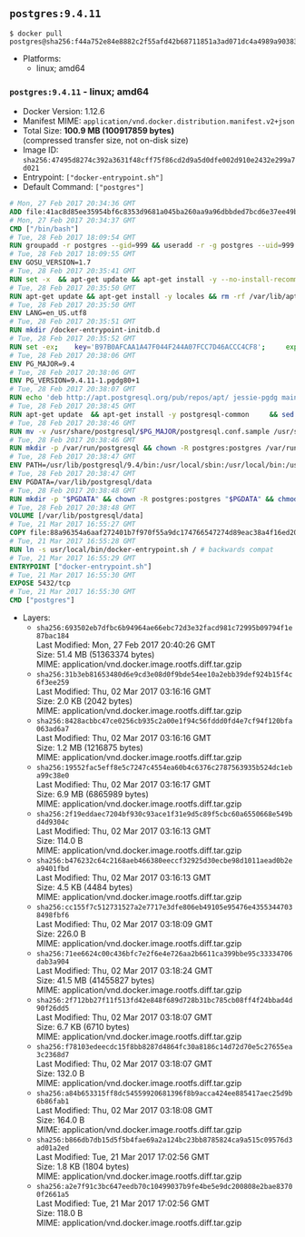 ## `postgres:9.4.11`

```console
$ docker pull postgres@sha256:f44a752e84e8882c2f55afd42b68711851a3ad071dc4a4989a90383bdcfbdcfb
```

-	Platforms:
	-	linux; amd64

### `postgres:9.4.11` - linux; amd64

-	Docker Version: 1.12.6
-	Manifest MIME: `application/vnd.docker.distribution.manifest.v2+json`
-	Total Size: **100.9 MB (100917859 bytes)**  
	(compressed transfer size, not on-disk size)
-	Image ID: `sha256:47495d8274c392a3631f48cff75f86cd2d9a5d0dfe002d910e2432e299a7d021`
-	Entrypoint: `["docker-entrypoint.sh"]`
-	Default Command: `["postgres"]`

```dockerfile
# Mon, 27 Feb 2017 20:34:36 GMT
ADD file:41ac8d85ee35954bf6c8353d9681a045ba260aa9a96dbbded7bcd6e37ee49bea in / 
# Mon, 27 Feb 2017 20:34:37 GMT
CMD ["/bin/bash"]
# Tue, 28 Feb 2017 18:09:54 GMT
RUN groupadd -r postgres --gid=999 && useradd -r -g postgres --uid=999 postgres
# Tue, 28 Feb 2017 18:09:55 GMT
ENV GOSU_VERSION=1.7
# Tue, 28 Feb 2017 20:35:41 GMT
RUN set -x 	&& apt-get update && apt-get install -y --no-install-recommends ca-certificates wget && rm -rf /var/lib/apt/lists/* 	&& wget -O /usr/local/bin/gosu "https://github.com/tianon/gosu/releases/download/$GOSU_VERSION/gosu-$(dpkg --print-architecture)" 	&& wget -O /usr/local/bin/gosu.asc "https://github.com/tianon/gosu/releases/download/$GOSU_VERSION/gosu-$(dpkg --print-architecture).asc" 	&& export GNUPGHOME="$(mktemp -d)" 	&& gpg --keyserver ha.pool.sks-keyservers.net --recv-keys B42F6819007F00F88E364FD4036A9C25BF357DD4 	&& gpg --batch --verify /usr/local/bin/gosu.asc /usr/local/bin/gosu 	&& rm -r "$GNUPGHOME" /usr/local/bin/gosu.asc 	&& chmod +x /usr/local/bin/gosu 	&& gosu nobody true 	&& apt-get purge -y --auto-remove ca-certificates wget
# Tue, 28 Feb 2017 20:35:50 GMT
RUN apt-get update && apt-get install -y locales && rm -rf /var/lib/apt/lists/* 	&& localedef -i en_US -c -f UTF-8 -A /usr/share/locale/locale.alias en_US.UTF-8
# Tue, 28 Feb 2017 20:35:50 GMT
ENV LANG=en_US.utf8
# Tue, 28 Feb 2017 20:35:51 GMT
RUN mkdir /docker-entrypoint-initdb.d
# Tue, 28 Feb 2017 20:35:52 GMT
RUN set -ex; 	key='B97B0AFCAA1A47F044F244A07FCC7D46ACCC4CF8'; 	export GNUPGHOME="$(mktemp -d)"; 	gpg --keyserver ha.pool.sks-keyservers.net --recv-keys "$key"; 	gpg --export "$key" > /etc/apt/trusted.gpg.d/postgres.gpg; 	rm -r "$GNUPGHOME"; 	apt-key list
# Tue, 28 Feb 2017 20:38:06 GMT
ENV PG_MAJOR=9.4
# Tue, 28 Feb 2017 20:38:06 GMT
ENV PG_VERSION=9.4.11-1.pgdg80+1
# Tue, 28 Feb 2017 20:38:07 GMT
RUN echo 'deb http://apt.postgresql.org/pub/repos/apt/ jessie-pgdg main' $PG_MAJOR > /etc/apt/sources.list.d/pgdg.list
# Tue, 28 Feb 2017 20:38:45 GMT
RUN apt-get update 	&& apt-get install -y postgresql-common 	&& sed -ri 's/#(create_main_cluster) .*$/\1 = false/' /etc/postgresql-common/createcluster.conf 	&& apt-get install -y 		postgresql-$PG_MAJOR=$PG_VERSION 		postgresql-contrib-$PG_MAJOR=$PG_VERSION 	&& rm -rf /var/lib/apt/lists/*
# Tue, 28 Feb 2017 20:38:46 GMT
RUN mv -v /usr/share/postgresql/$PG_MAJOR/postgresql.conf.sample /usr/share/postgresql/ 	&& ln -sv ../postgresql.conf.sample /usr/share/postgresql/$PG_MAJOR/ 	&& sed -ri "s!^#?(listen_addresses)\s*=\s*\S+.*!\1 = '*'!" /usr/share/postgresql/postgresql.conf.sample
# Tue, 28 Feb 2017 20:38:46 GMT
RUN mkdir -p /var/run/postgresql && chown -R postgres:postgres /var/run/postgresql && chmod g+s /var/run/postgresql
# Tue, 28 Feb 2017 20:38:47 GMT
ENV PATH=/usr/lib/postgresql/9.4/bin:/usr/local/sbin:/usr/local/bin:/usr/sbin:/usr/bin:/sbin:/bin
# Tue, 28 Feb 2017 20:38:47 GMT
ENV PGDATA=/var/lib/postgresql/data
# Tue, 28 Feb 2017 20:38:48 GMT
RUN mkdir -p "$PGDATA" && chown -R postgres:postgres "$PGDATA" && chmod 777 "$PGDATA" # this 777 will be replaced by 700 at runtime (allows semi-arbitrary "--user" values)
# Tue, 28 Feb 2017 20:38:48 GMT
VOLUME [/var/lib/postgresql/data]
# Tue, 21 Mar 2017 16:55:27 GMT
COPY file:88a96354a6aaf272401b7f970f55a9dc174766547274d89eac38a4f16ed20c56 in /usr/local/bin/ 
# Tue, 21 Mar 2017 16:55:28 GMT
RUN ln -s usr/local/bin/docker-entrypoint.sh / # backwards compat
# Tue, 21 Mar 2017 16:55:29 GMT
ENTRYPOINT ["docker-entrypoint.sh"]
# Tue, 21 Mar 2017 16:55:30 GMT
EXPOSE 5432/tcp
# Tue, 21 Mar 2017 16:55:30 GMT
CMD ["postgres"]
```

-	Layers:
	-	`sha256:693502eb7dfbc6b94964ae66ebc72d3e32facd981c72995b09794f1e87bac184`  
		Last Modified: Mon, 27 Feb 2017 20:40:26 GMT  
		Size: 51.4 MB (51363374 bytes)  
		MIME: application/vnd.docker.image.rootfs.diff.tar.gzip
	-	`sha256:31b3eb81653480d6e9cd3e08d0f9bde54ee10a2ebb39def924b15f4c6f3ee259`  
		Last Modified: Thu, 02 Mar 2017 03:16:16 GMT  
		Size: 2.0 KB (2042 bytes)  
		MIME: application/vnd.docker.image.rootfs.diff.tar.gzip
	-	`sha256:8428acbbc47ce0256cb935c2a00e1f94c56fddd0fd4e7cf94f120bfa063ad6a7`  
		Last Modified: Thu, 02 Mar 2017 03:16:16 GMT  
		Size: 1.2 MB (1216875 bytes)  
		MIME: application/vnd.docker.image.rootfs.diff.tar.gzip
	-	`sha256:19552fac5eff8e5c7247c4554ea60b4c6376c2787563935b524dc1eba99c38e0`  
		Last Modified: Thu, 02 Mar 2017 03:16:17 GMT  
		Size: 6.9 MB (6865989 bytes)  
		MIME: application/vnd.docker.image.rootfs.diff.tar.gzip
	-	`sha256:2f19eddaec7204bf930c93ace1f31e9d5c89f5cbc60a6550668e549bd4d9304c`  
		Last Modified: Thu, 02 Mar 2017 03:16:13 GMT  
		Size: 114.0 B  
		MIME: application/vnd.docker.image.rootfs.diff.tar.gzip
	-	`sha256:b476232c64c2168aeb466380eeccf32925d30ecbe98d1011aead0b2ea9401fbd`  
		Last Modified: Thu, 02 Mar 2017 03:16:13 GMT  
		Size: 4.5 KB (4484 bytes)  
		MIME: application/vnd.docker.image.rootfs.diff.tar.gzip
	-	`sha256:cc155f7c512731527a2e7717e3dfe806eb49105e95476e43553447038498fbf6`  
		Last Modified: Thu, 02 Mar 2017 03:18:09 GMT  
		Size: 226.0 B  
		MIME: application/vnd.docker.image.rootfs.diff.tar.gzip
	-	`sha256:71ee6624c00c436bfc7e2f6e4e726aa2b6611ca399bbe95c33334706dab3a904`  
		Last Modified: Thu, 02 Mar 2017 03:18:24 GMT  
		Size: 41.5 MB (41455827 bytes)  
		MIME: application/vnd.docker.image.rootfs.diff.tar.gzip
	-	`sha256:2f712bb27f11f513fd42e848f689d728b31bc785cb08ff4f24bbad4d90f26dd5`  
		Last Modified: Thu, 02 Mar 2017 03:18:07 GMT  
		Size: 6.7 KB (6710 bytes)  
		MIME: application/vnd.docker.image.rootfs.diff.tar.gzip
	-	`sha256:f78103edeecdc15f8bb8287d4864fc30a8186c14d72d70e5c27655ea3c2368d7`  
		Last Modified: Thu, 02 Mar 2017 03:18:07 GMT  
		Size: 132.0 B  
		MIME: application/vnd.docker.image.rootfs.diff.tar.gzip
	-	`sha256:a84b653315ff8dc54559920681396f8b9acca424ee885417aec25d9b6b86fab1`  
		Last Modified: Thu, 02 Mar 2017 03:18:08 GMT  
		Size: 164.0 B  
		MIME: application/vnd.docker.image.rootfs.diff.tar.gzip
	-	`sha256:b866db7db15d5f5b4fae69a2a124bc23bb8785824ca9a515c09576d3ad01a2ed`  
		Last Modified: Tue, 21 Mar 2017 17:02:56 GMT  
		Size: 1.8 KB (1804 bytes)  
		MIME: application/vnd.docker.image.rootfs.diff.tar.gzip
	-	`sha256:a2e7f91c3bc647eedb70c10499037b9fe4be5e9dc200808e2bae83700f2661a5`  
		Last Modified: Tue, 21 Mar 2017 17:02:56 GMT  
		Size: 118.0 B  
		MIME: application/vnd.docker.image.rootfs.diff.tar.gzip
